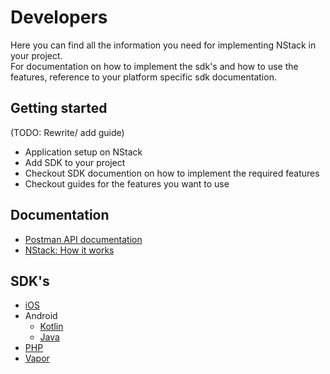 # Developers

Here you can find all the information you need for implementing NStack in your project.  
For documentation on how to implement the sdk's and how to use the features, reference to your platform specific sdk documentation.

## Getting started

(TODO: Rewrite/ add guide)

* Application setup on NStack
* Add SDK to your project
* Checkout SDK documention on how to implement the required features
* Checkout guides for the features you want to use

## Documentation
* [Postman API documentation](https://nodes-agency-1.postman.co/collections/12675-6191fda7-9251-4027-bf72-232022e02044?version=latest&workspace=55441cf0-95b9-4e87-9372-c7cbf2e3e04d)
* [NStack: How it works](NStack_How_it_works.md)  

## SDK's

* [iOS](https://github.com/nodes-ios/NStackSDK)
* Android
  * [Kotlin](https://github.com/nodes-android/nstack-kotlin)
  * [Java](https://github.com/nodes-android/nstack)
* [PHP](https://github.com/nodes-projects/nstack-laravel)
* [Vapor](https://github.com/nodes-vapor/nstack)
